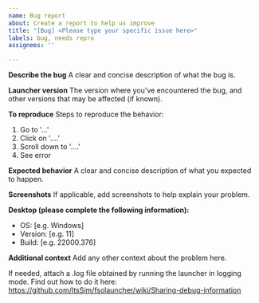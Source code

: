 ```yaml
---
name: Bug report
about: Create a report to help us improve
title: "[Bug] <Please type your specific issue here>"
labels: bug, needs repro
assignees: ''

---
```


**Describe the bug**
A clear and concise description of what the bug is.

**Launcher version**
The version where you've encountered the bug, and other versions that may be affected (if known).

**To reproduce**
Steps to reproduce the behavior:
1. Go to '...'
2. Click on '....'
3. Scroll down to '....'
4. See error

**Expected behavior**
A clear and concise description of what you expected to happen.

**Screenshots**
If applicable, add screenshots to help explain your problem.

**Desktop (please complete the following information):**
 - OS: [e.g. Windows]
 - Version: [e.g. 11]
 - Build: [e.g. 22000.376]

**Additional context**
Add any other context about the problem here. 

If needed, attach a .log file obtained by running the launcher in logging mode. Find out how to do it here: https://github.com/ItsSim/fsolauncher/wiki/Sharing-debug-information
